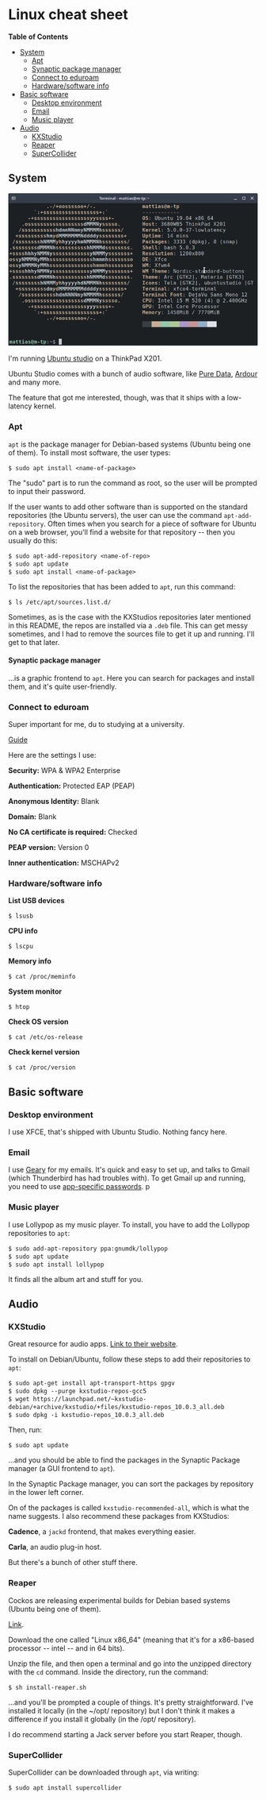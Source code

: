 # Linux cheat sheet
<!-- markdown-toc start - Don't edit this section. Run M-x markdown-toc-refresh-toc -->
**Table of Contents**

- [System](#system)
  - [Apt](#apt)
  - [Synaptic package manager](#synaptic-package-manager)
  - [Connect to eduroam](#connect-to-eduroam)
  - [Hardware/software info](#hardwaresoftware-info)
- [Basic software](#basic-software)
  - [Desktop environment](#desktop-environment)
  - [Email](#email)
  - [Music player](#music-player)
- [Audio](#audio)
  - [KXStudio](#kxstudio)
  - [Reaper](#reaper)
  - [SuperCollider](#supercollider)

<!-- markdown-toc end -->

## System

![screenfetch](images/screenfetch.png)

I'm running [Ubuntu studio](https://ubuntustudio.org/) on a ThinkPad X201.

Ubuntu Studio comes with a bunch of audio software, like [Pure Data](https://puredata.info/), [Ardour](https://ardour.org/) and many more. 

The feature that got me interested, though, was that it ships with a low-latency kernel.

### Apt
`apt` is the package manager for Debian-based systems (Ubuntu being one of them). To install most software, the user types: 

```
$ sudo apt install <name-of-package>
```

The "sudo" part is to run the command as root, so the user will be prompted to input their password.

If the user wants to add other software than is supported on the standard repositories (the Ubuntu servers), the user can use the command `apt-add-repository`. Often times when you search for a piece of software for Ubuntu on a web browser, you'll find a website for that repository -- then you usually do this:

```
$ sudo apt-add-repository <name-of-repo>
$ sudo apt update
$ sudo apt install <name-of-package>
```

To list the repositories that has been added to `apt`, run this command:

```
$ ls /etc/apt/sources.list.d/
```

Sometimes, as is the case with the KXStudios repositories later mentioned in this README, the repos are installed via a `.deb` file. This can get messy sometimes, and I had to remove the sources file to get it up and running. I'll get to that later.

#### Synaptic package manager

...is a graphic frontend to `apt`. Here you can search for packages and install them, and it's quite user-friendly.

### Connect to eduroam

Super important for me, du to studying at a university. 

[Guide](https://www.sheffield.ac.uk/cics/wireless/linux)

Here are the settings I use:

__Security:__ WPA & WPA2 Enterprise

__Authentication:__ Protected EAP (PEAP)

__Anonymous Identity:__ Blank

__Domain:__ Blank

__No CA certificate is required:__ Checked

__PEAP version:__ Version 0

__Inner authentication:__ MSCHAPv2

### Hardware/software info

__List USB devices__

```
$ lsusb
```

__CPU info__

```
$ lscpu
```

__Memory info__

```
$ cat /proc/meminfo
```

__System monitor__

```
$ htop
```

__Check OS version__

```
$ cat /etc/os-release
```

__Check kernel version__

```
$ cat /proc/version
```

## Basic software
### Desktop environment
I use XFCE, that's shipped with Ubuntu Studio. Nothing fancy here.

### Email
I use [Geary](https://wiki.gnome.org/Apps/Geary) for my emails. It's quick and easy to set up, and talks to Gmail (which Thunderbird has had troubles with). To get Gmail up and running, you need to use [app-specific passwords](https://support.google.com/accounts/answer/185833?hl=sv).
p
### Music player

I use Lollypop as my music player. To install, you have to add the Lollypop repositories to `apt`:

```
$ sudo add-apt-repository ppa:gnumdk/lollypop
$ sudo apt update
$ sudo apt install lollypop
```

It finds all the album art and stuff for you.

## Audio

### KXStudio

Great resource for audio apps. [Link to their website](https://kx.studio/).

To install on Debian/Ubuntu, follow these steps to add their repositories to `apt`:

```
$ sudo apt-get install apt-transport-https gpgv
$ sudo dpkg --purge kxstudio-repos-gcc5
$ wget https://launchpad.net/~kxstudio-debian/+archive/kxstudio/+files/kxstudio-repos_10.0.3_all.deb
$ sudo dpkg -i kxstudio-repos_10.0.3_all.deb
```

Then, run: 

```
$ sudo apt update
```

...and you should be able to find the packages in the Synaptic Package manager (a GUI frontend to `apt`).

In the Synaptic Package manager, you can sort the packages by repository in the lower left corner.

On of the packages is called `kxstudio-recommended-all`, which is what the name suggests. I also recommend these packages from KXStudios:

__Cadence__, a `jackd` frontend, that makes everything easier.

__Carla__, an audio plug-in host.

But there's a bunch of other stuff there.

### Reaper

Cockos are releasing experimental builds for Debian based systems (Ubuntu being one of them). 

[Link](http://reaper.fm/download.php).

Download the one called "Linux x86_64" (meaning that it's for a x86-based processor -- intel -- and in 64 bits). 

Unzip the file, and then open a terminal and go into the unzipped directory with the `cd` command. Inside the directory, run the command:

```
$ sh install-reaper.sh
```

...and you'll be prompted a couple of things. It's pretty straightforward. I've installed it locally (in the ~/opt/ repository) but I don't think it makes a difference if you install it globally (in the /opt/ repository).

I do recommend starting a Jack server before you start Reaper, though.

### SuperCollider

SuperCollider can be downloaded through `apt`, via writing:

```
$ sudo apt install supercollider
```
